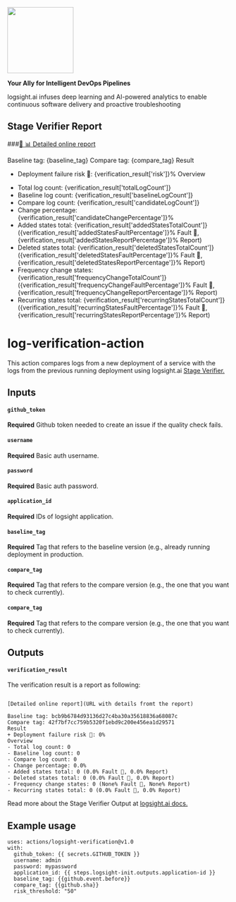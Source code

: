 <a href="https://logsight.ai/"><img src="https://logsight.ai/assets/img/logol.png" width="150"/></a>

**Your Ally for Intelligent DevOps Pipelines**

logsight.ai infuses deep learning and AI-powered analytics to enable continuous software delivery and proactive troubleshooting

## Stage Verifier Report

###[:page_with_curl: :bar_chart: Detailed online report]({verification_result['link']})

Baseline tag: {baseline_tag}
Compare tag: {compare_tag}
Result
+ Deployment failure risk 🔴: {verification_result['risk']}%
Overview
- Total log count: {verification_result['totalLogCount']}
- Baseline log count: {verification_result['baselineLogCount']}
- Compare log count: {verification_result['candidateLogCount']}
- Change percentage: {verification_result['candidateChangePercentage']}%
- Added states total: {verification_result['addedStatesTotalCount']} ({verification_result['addedStatesFaultPercentage']}% Fault 🔴, {verification_result['addedStatesReportPercentage']}% Report)
- Deleted states total: {verification_result['deletedStatesTotalCount']} ({verification_result['deletedStatesFaultPercentage']}% Fault 🔴, {verification_result['deletedStatesReportPercentage']}% Report)
- Frequency change states: {verification_result['frequencyChangeTotalCount']} ({verification_result['frequencyChangeFaultPercentage']}% Fault 🔴, {verification_result['frequencyChangeReportPercentage']}% Report)
- Recurring states total: {verification_result['recurringStatesTotalCount']} ({verification_result['recurringStatesFaultPercentage']}% Fault 🔴, {verification_result['recurringStatesReportPercentage']}% Report)




# log-verification-action

This action compares logs from a new deployment of a service with the logs from the previous running deployment using
logsight.ai [Stage Verifier.](https://docs.logsight.ai/#/monitor_deployments/stage_verifier)

## Inputs
#### `github_token` 
**Required** Github token needed to create an issue if the quality check fails.
#### `username`
**Required**  Basic auth username.
#### `password`
**Required**  Basic auth password.
#### `application_id`
**Required**  IDs of logsight application.
#### `baseline_tag`
**Required**  Tag that refers to the baseline version (e.g., already running deployment in production.
#### `compare_tag`
**Required**  Tag that refers to the compare version (e.g., the one that you want to check currently).
#### `compare_tag`
**Required**  Tag that refers to the compare version (e.g., the one that you want to check currently).

## Outputs

#### `verification_result`
The verification result is a report as following:
```

[Detailed online report](URL with details fromt the report)

Baseline tag: bcb9b6784d93136d27c4ba30a35618836a68087c
Compare tag: 42f7bf7cc759b5320f1ebd9c200e456ea1d29571
Result
+ Deployment failure risk 🔴: 0%
Overview
- Total log count: 0
- Baseline log count: 0
- Compare log count: 0
- Change percentage: 0.0%
- Added states total: 0 (0.0% Fault 🔴, 0.0% Report)
- Deleted states total: 0 (0.0% Fault 🔴, 0.0% Report)
- Frequency change states: 0 (None% Fault 🔴, None% Report)
- Recurring states total: 0 (0.0% Fault 🔴, 0.0% Report)
```

Read more about the Stage Verifier Output at [logsight.ai docs.](https://docs.logsight.ai/#/monitor_deployments/using_the_rest_api?id=verify)

## Example usage

```
uses: actions/logsight-verification@v1.0
with:
  github_token: {{ secrets.GITHUB_TOKEN }}
  username: admin
  password: mypassword
  application_id: {{ steps.logsight-init.outputs.application-id }}
  baseline_tag: {{github.event.before}}
  compare_tag: {{github.sha}}
  risk_threshold: "50"  
```